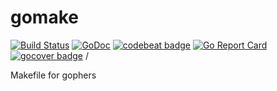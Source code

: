 gomake
===

[![Build Status](https://travis-ci.org/hinshun/gomake.svg?branch=master)](https://travis-ci.org/hinshun/gomake)
[![GoDoc](https://godoc.org/github.com/hinshun/gomake?status.svg)](https://godoc.org/github.com/hinshun/gomake)
[![codebeat badge](https://codebeat.co/badges/511d9bed-391f-4ce1-b9fb-7a80cfc6665b)](https://codebeat.co/projects/github-com-hinshun-gomake)
[![Go Report Card](https://goreportcard.com/badge/github.com/hinshun/gomake)](https://goreportcard.com/report/github.com/hinshun/gomake)
[![gocover badge](https://gocover.io/_badge/github.com/hinshun/gomake)](http://gocover.io/github.com/hinshun/gomake) /

Makefile for gophers
